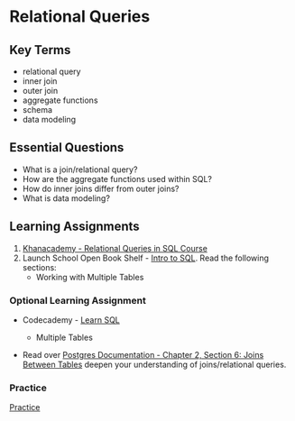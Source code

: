 # Relational Queries

## Key Terms

- relational query
- inner join
- outer join
- aggregate functions
- schema
- data modeling

## Essential Questions

- What is a join/relational query?
- How are the aggregate functions used within SQL?
- How do inner joins differ from outer joins?
- What is data modeling?

## Learning Assignments
1. [Khanacademy - Relational Queries in SQL Course](https://www.khanacademy.org/computing/computer-programming/sql/relational-queries-in-sql/a/splitting-data-into-related-tables)
2. Launch School Open Book Shelf - [Intro to SQL](https://launchschool.com/books/sql/read/table_relationships). Read the following sections:
     * Working with Multiple Tables

### Optional Learning Assignment
- Codecademy - [Learn SQL](https://www.codecademy.com/learn/learn-sql)
    * Multiple Tables
  
- Read over [Postgres Documentation - Chapter 2, Section 6: Joins Between Tables](https://www.postgresql.org/docs/8.3/tutorial-join.html) deepen your understanding of joins/relational queries.


### Practice

 [Practice](./practice/) 
